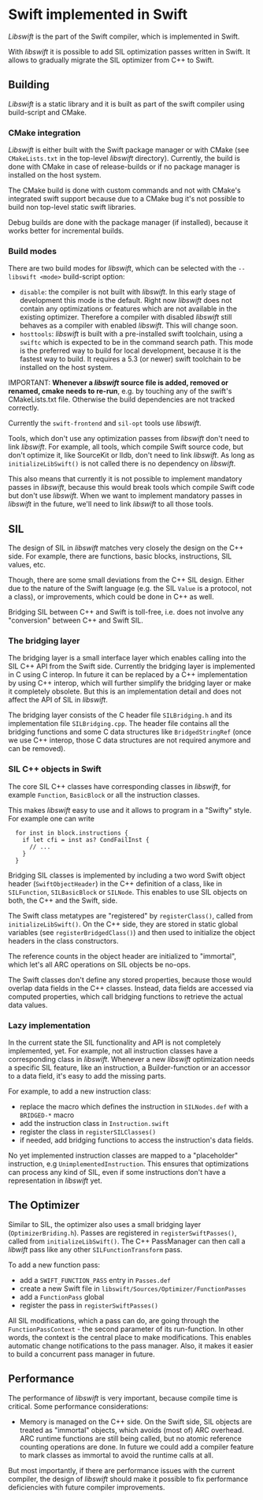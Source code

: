 # Swift implemented in Swift

_Libswift_ is the part of the Swift compiler, which is implemented in Swift.

With _libswift_ it is possible to add SIL optimization passes written in Swift. It allows to gradually migrate the SIL optimizer from C++ to Swift.

## Building

_Libswift_ is a static library and it is built as part of the swift compiler using build-script and CMake.

### CMake integration

_Libswift_ is either built with the Swift package manager or with CMake (see `CMakeLists.txt` in the top-level _libswift_ directory). Currently, the build is done with CMake in case of release-builds or if no package manager is installed on the host system.

The CMake build is done with custom commands and not with CMake's integrated swift support because due to a CMake bug it's not possible to build non top-level static swift libraries.

Debug builds are done with the package manager (if installed), because it works better for incremental builds.

### Build modes

There are two build modes for _libswift_, which can be selected with the `--libswift <mode>` build-script option:

* `disable`: the compiler is not built with _libswift_. In this early stage of development this mode is the default. Right now _libswift_ does not contain any optimizations or features which are not available in the existing optimizer. Therefore a compiler with disabled _libswift_ still behaves as a compiler with enabled _libswift_. This will change soon.
* `hosttools`: _libswift_ is built with a pre-installed swift toolchain, using a `swiftc` which is expected to be in the command search path. This mode is the preferred way to build for local development, because it is the fastest way to build. It requires a 5.3 (or newer) swift toolchain to be installed on the host system.


IMPORTANT: **Whenever a _libswift_ source file is added, removed or renamed, cmake needs to re-run**, e.g. by touching any of the swift's CMakeLists.txt file. Otherwise the build dependencies are not tracked correctly.

Currently the `swift-frontend` and `sil-opt` tools use _libswift_.

Tools, which don't use any optimization passes from _libswift_ don't need to link _libswift_. For example, all tools, which compile Swift source code, but don't optimize it, like SourceKit or lldb, don't need to link _libswift_. As long as `initializeLibSwift()` is not called there is no dependency on _libswift_.

This also means that currently it is not possible to implement mandatory passes in _libswift_, because this would break tools which compile Swift code but don't use _libswift_. When we want to implement mandatory passes in _libswift_ in the future, we'll need to link _libswift_ to all those tools.

## SIL

The design of SIL in _libswift_ matches very closely the design on the C++ side. For example, there are functions, basic blocks, instructions, SIL values, etc.

Though, there are some small deviations from the C++ SIL design. Either due to the nature of the Swift language (e.g. the SIL `Value` is a protocol, not a class), or improvements, which could be done in C++ as well.

Bridging SIL between C++ and Swift is toll-free, i.e. does not involve any "conversion" between C++ and Swift SIL.

### The bridging layer

The bridging layer is a small interface layer which enables calling into the SIL C++ API from the Swift side. Currently the bridging layer is implemented in C using C interop. In future it can be replaced by a C++ implementation by using C++ interop, which will further simplify the bridging layer or make it completely obsolete. But this is an implementation detail and does not affect the API of SIL in _libswift_.

The bridging layer consists of the C header file `SILBridging.h` and its implementation file `SILBridging.cpp`. The header file contains all the bridging functions and some C data structures like `BridgedStringRef` (once we use C++ interop, those C data structures are not required anymore and can be removed).

### SIL C++ objects in Swift

The core SIL C++ classes have corresponding classes in _libswift_, for example `Function`, `BasicBlock` or all the instruction classes.

This makes _libswift_ easy to use and it allows to program in a "Swifty" style. For example one can write

```
  for inst in block.instructions {
    if let cfi = inst as? CondFailInst {
      // ...
    }
  }
```

Bridging SIL classes is implemented by including a two word Swift object header (`SwiftObjectHeader`) in the C++ definition of a class, like in `SILFunction`, `SILBasicBlock` or `SILNode`. This enables to use SIL objects on both, the C++ and the Swift, side.

The Swift class metatypes are "registered" by `registerClass()`, called from `initializeLibSwift()`. On the C++ side, they are stored in static global variables (see `registerBridgedClass()`) and then used to initialize the object headers in the class constructors.

The reference counts in the object header are initialized to "immortal", which let's all ARC operations on SIL objects be no-ops.

The Swift classes don't define any stored properties, because those would overlap data fields in the C++ classes. Instead, data fields are accessed via computed properties, which call bridging functions to retrieve the actual data values.

### Lazy implementation

In the current state the SIL functionality and API is not completely implemented, yet. For example, not all instruction classes have a corresponding class in _libswift_. Whenever a new _libswift_ optimization needs a specific SIL feature, like an instruction, a Builder-function or an accessor to a data field, it's easy to add the missing parts.

For example, to add a new instruction class:

*  replace the macro which defines the instruction in `SILNodes.def` with a `BRIDGED-*` macro
*  add the instruction class in `Instruction.swift`
*  register the class in `registerSILClasses()`
*  if needed, add bridging functions to access the instruction's data fields.


No yet implemented instruction classes are mapped to a "placeholder" instruction, e.g `UnimplementedInstruction`. This ensures that optimizations can process any kind of SIL, even if some instructions don't have a representation in _libswift_ yet.

## The Optimizer

Similar to SIL, the optimizer also uses a small bridging layer (`OptimizerBriding.h`).
Passes are registered in `registerSwiftPasses()`, called from `initializeLibSwift()`.
The C++ PassManager can then call a _libwift_ pass like any other `SILFunctionTransform` pass.

To add a new function pass:

* add a `SWIFT_FUNCTION_PASS` entry in `Passes.def`
* create a new Swift file in `libswift/Sources/Optimizer/FunctionPasses`
* add a `FunctionPass` global
* register the pass in `registerSwiftPasses()`

All SIL modifications, which a pass can do, are going through the `FunctionPassContext` - the second parameter of its run-function. In other words, the context is the central place to make modifications. This enables automatic change notifications to the pass manager. Also, it makes it easier to build a concurrent pass manager in future.

## Performance

The performance of _libswift_ is very important, because compile time is critical.
Some performance considerations:

* Memory is managed on the C++ side. On the Swift side, SIL objects are treated as "immortal" objects, which avoids (most of) ARC overhead. ARC runtime functions are still being called, but no atomic reference counting operations are done. In future we could add a compiler feature to mark classes as immortal to avoid the runtime calls at all.

But most importantly, if there are performance issues with the current compiler, the design of _libswift_ should make it possible to fix performance deficiencies with future compiler improvements.
